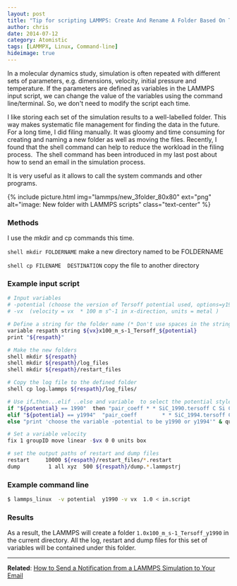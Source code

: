```yaml
---
layout: post
title: "Tip for scripting LAMMPS: Create And Rename A Folder Based On The Input Variables"
author: chris
date: 2014-07-12
category: Atomistic
tags: [LAMMPX, Linux, Command-line]
hideimage: true
---
```


In a molecular dynamics study, simulation is often repeated with different sets of parameters, e.g. dimensions, velocity, initial pressure and temperature. If the parameters are defined as variables in the LAMMPS input script, we can change the value of the variables using the command line/terminal. So, we don't need to modify the script each time.

I like storing each set of the simulation results to a well-labelled folder. This way makes systematic file management for finding the data in the future. For a long time, I did filing manually. It was gloomy and time consuming for creating and naming a new folder as well as moving the files. Recently, I found that the shell command can help to reduce the workload in the filing process.  The shell command has been introduced in my last post about how to send an email in the simulation process.

It is very useful as it allows to call the system commands and other programs.

{% include picture.html img="lammps/new_3folder_80x80" ext="png" alt="image: New folder with LAMMPS scripts" class="text-center" %}

<!--more-->

### Methods

I use the mkdir and cp commands this time.

`shell mkdir FOLDERNAME`  make a new directory named to be FOLDERNAME

`shell cp FILENAME  DESTINATION`   copy the file to another directory

### Example input script

```bash
# Input variables
# -potential (choose the version of Tersoff potential used, options=y1990/y1994)`
# -vx  (velocity = vx  * 100 m s^-1 in x-direction, units = metal )

# Define a string for the folder name (* Don't use spaces in the string, use '_ ' instead)
variable respath string ${vx}x100_m_s-1_Tersoff_${potential}
print "${respath}"

# Make the new folders
shell mkdir ${respath}
shell mkdir ${respath}/log_files
shell mkdir ${respath}/restart_files

# Copy the log file to the defined folder
shell cp log.lammps ${respath}/log_files/

# Use if…then...elif ..else and variable  to select the potential style
if "${potential} == 1990"  then "pair_coeff * * SiC_1990.tersoff C Si C" &
elif "${potential} == y1994"  "pair_coeff        * * SiC_1994.tersoff C Si C" &
else "print 'choose the variable -potential to be y1990 or y1994'" & quit

# Set a variable velocity
fix 1 groupID move linear -$vx 0 0 units box

# set the output paths of restart and dump files
restart     10000 ${respath}/restart_files/*.restart
dump         1 all xyz  500 ${respath}/dump.*.lammpstrj
```

### Example command line

```bash
$ lammps_linux  -v potential  y1990 -v vx  1.0 < in.script
```

### Results

As a result, the LAMMPS will create a folder `1.0x100_m_s-1_Tersoff_y1990` in the current directory. All the log, restart and dump files for this set of variables will be contained under this folder.

* * *

**Related**: [How to Send a Notification from a LAMMPS Simulation to Your Email](/blog/2014/06/13/How-to-Send-a-Notification-from-a-LAMMPS-Simulation-to-Your-Email)